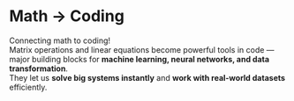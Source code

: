#  Math → Coding

Connecting math to coding!  
Matrix operations and linear equations become powerful tools in code — major building blocks for **machine learning, neural networks, and data transformation**.  
They let us **solve big systems instantly** and **work with real-world datasets** efficiently.
